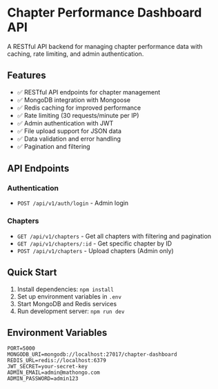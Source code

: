 # Chapter Performance Dashboard API

A RESTful API backend for managing chapter performance data with caching, rate limiting, and admin authentication.

## Features

- ✅ RESTful API endpoints for chapter management
- ✅ MongoDB integration with Mongoose
- ✅ Redis caching for improved performance
- ✅ Rate limiting (30 requests/minute per IP)
- ✅ Admin authentication with JWT
- ✅ File upload support for JSON data
- ✅ Data validation and error handling
- ✅ Pagination and filtering

## API Endpoints

### Authentication
- `POST /api/v1/auth/login` - Admin login

### Chapters
- `GET /api/v1/chapters` - Get all chapters with filtering and pagination
- `GET /api/v1/chapters/:id` - Get specific chapter by ID
- `POST /api/v1/chapters` - Upload chapters (Admin only)

## Quick Start

1. Install dependencies: `npm install`
2. Set up environment variables in `.env`
3. Start MongoDB and Redis services
4. Run development server: `npm run dev`

## Environment Variables

```env
PORT=5000
MONGODB_URI=mongodb://localhost:27017/chapter-dashboard
REDIS_URL=redis://localhost:6379
JWT_SECRET=your-secret-key
ADMIN_EMAIL=admin@mathongo.com
ADMIN_PASSWORD=admin123